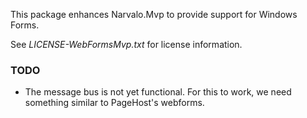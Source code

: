 ﻿
This package enhances Narvalo.Mvp to provide support for Windows Forms.

See _LICENSE-WebFormsMvp.txt_ for license information.

### TODO

- The message bus is not yet functional. For this to work, we need something
  similar to PageHost's webforms.